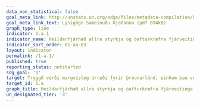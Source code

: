 ```yaml
---
data_non_statistical: false
goal_meta_link: http://unstats.un.org/sdgs/files/metadata-compilation/Metadata-Goal-1.pdf
goal_meta_link_text: Lýsigögn Sameinuðu Þjóðanna (pdf 894kB)
graph_type: line
indicator: 1.a.1
indicator_name: Heildarfjárhæð allra styrkja og óafturkræfra fjárveitinga sem veitt er beint til áætlana um að draga úr fátækt, sem hlutfall af vergri landsframleiðslu.
indicator_sort_order: 01-aa-03
layout: indicator
permalink: /1-a-1/
published: true
reporting_status: notstarted
sdg_goal: '1'
target: Tryggð verði margvísleg úrræði fyrir þróunarlönd, einkum þau verst settu, þar á meðal með aukinni þróunarsamvinnu, til að þeim standi til boða fullnægjandi og áreiðanleg aðstoð og hrint verði í framkvæmd áætlunum sem miða að því að útrýma fátækt í allri sinni mynd.
target_id: 1.a
graph_title: Heildarfjárhæð allra styrkja og óafturkræfra fjárveitinga sem veitt er beint til áætlana um að draga úr fátækt, sem hlutfall af vergri landsframleiðslu.
un_designated_tier: '3'
---
```

